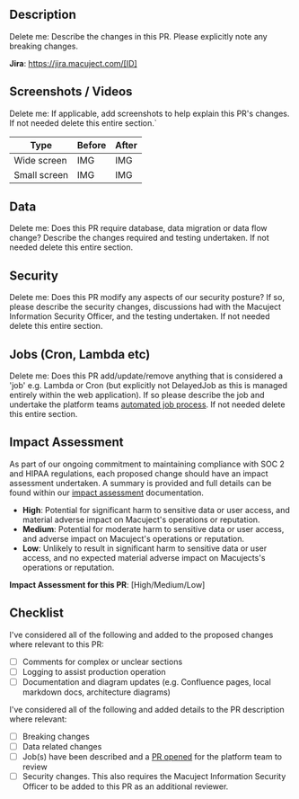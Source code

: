 ## Description

Delete me: Describe the changes in this PR. Please explicitly note any breaking changes.

**Jira**: <https://jira.macuject.com/[ID]>

## Screenshots / Videos

Delete me: If applicable, add screenshots to help explain this PR's changes. If not needed delete this entire section.`

| Type         | Before | After |
| ------------ | ------ | ----- |
| Wide screen  | IMG    | IMG   |
| Small screen | IMG    | IMG   |

## Data

Delete me: Does this PR require database, data migration or data flow change? Describe the changes required and testing undertaken. If not needed delete this entire section.

## Security

Delete me: Does this PR modify any aspects of our security posture? If so, please describe the security changes, discussions had with the Macuject Information Security Officer, and the testing undertaken. If not needed delete this entire section.

## Jobs (Cron, Lambda etc)

Delete me: Does this PR add/update/remove anything that is considered a 'job' e.g. Lambda or Cron (but explicitly not DelayedJob as this is managed entirely within the web application). If so please describe the job and undertake the platform teams [automated job process][job process]. If not needed delete this entire section.

## Impact Assessment

As part of our ongoing commitment to maintaining compliance with SOC 2 and HIPAA regulations, each proposed change should have an impact assessment undertaken. A summary is provided and full details can be found within our [impact assessment] documentation.

- **High**: Potential for significant harm to sensitive data or user access, and material adverse impact on Macuject's operations or reputation.
- **Medium**: Potential for moderate harm to sensitive data or user access, and adverse impact on Macuject's operations or reputation.
- **Low**: Unlikely to result in significant harm to sensitive data or user access, and no expected material adverse impact on Macujects's operations or reputation.

**Impact Assessment for this PR**: [High/Medium/Low]

## Checklist

I've considered all of the following and added to the proposed changes where relevant to this PR:

- [ ] Comments for complex or unclear sections
- [ ] Logging to assist production operation
- [ ] Documentation and diagram updates (e.g. Confluence pages, local markdown docs, architecture diagrams)

I've considered all of the following and added details to the PR description where relevant:

- [ ] Breaking changes
- [ ] Data related changes
- [ ] Job(s) have been described and a [PR opened][job process] for the platform team to review
- [ ] Security changes. This also requires the Macuject Information Security Officer to be added to this PR as an additional reviewer.

[job process]: https://macuject.atlassian.net/wiki/spaces/TT/pages/1705082972/Automated+Jobs
[impact assessment]: https://docs.google.com/document/d/1MSPJaPb9LaLvJEH6PIaRULBcz7IaODjRuE6_9hlhHMI

